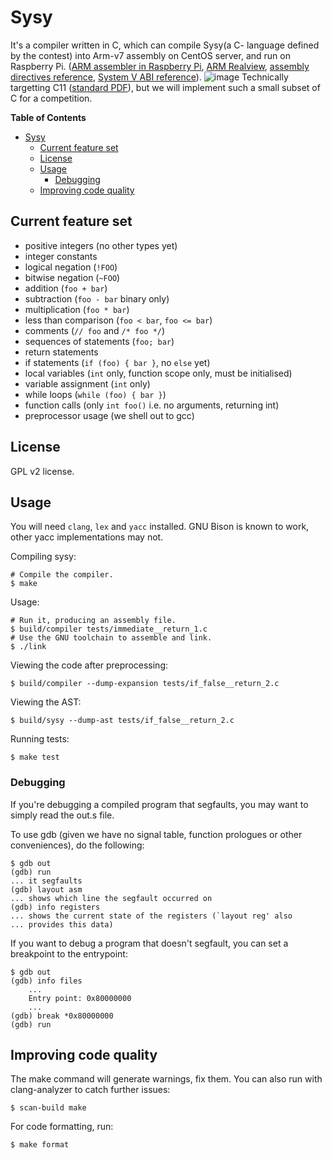 # Sysy

It's a compiler written in C, which can compile Sysy(a C- language defined by the contest)
into Arm-v7 assembly on CentOS server, and run on Raspberry Pi.
([ARM assembler in Raspberry Pi](https://thinkingeek.com/arm-assembler-raspberry-pi/),
[ARM Realview](https://developer.arm.com/documentation/),
[assembly directives reference](https://www.sourceware.org/binutils/docs-2.12/as.info/Pseudo-Ops.html),
[System V ABI reference](https://www.uclibc.org/docs/psABI-arm.pdf)).
![image](https://user-images.githubusercontent.com/44923423/140073619-edd8f6f0-fce2-4fb2-87df-022c7d0d00b4.png)
Technically targetting C11
([standard PDF](http://www.open-std.org/jtc1/sc22/wg14/www/docs/n1570.pdf)),
but we will implement such a small subset of C for a competition.

<!-- markdown-toc start - Don't edit this section. Run M-x markdown-toc/generate-toc again -->
**Table of Contents**

- [Sysy](#sysy)
    - [Current feature set](#current-feature-set)
    - [License](#license)
    - [Usage](#usage)
        - [Debugging](#debugging)
    - [Improving code quality](#improving-code-quality)

<!-- markdown-toc end -->

## Current feature set

* positive integers (no other types yet)
* integer constants
* logical negation (`!FOO`)
* bitwise negation (`~FOO`)
* addition (`foo + bar`)
* subtraction (`foo - bar` binary only)
* multiplication (`foo * bar`)
* less than comparison (`foo < bar`, `foo <= bar`)
* comments (`// foo` and `/* foo */`)
* sequences of statements (`foo; bar`)
* return statements
* if statements (`if (foo) { bar }`, no `else` yet)
* local variables (`int` only, function scope only, must be
  initialised)
* variable assignment (`int` only)
* while loops (`while (foo) { bar }`)
* function calls (only `int foo()` i.e. no arguments, returning int)
* preprocessor usage (we shell out to gcc)

## License

GPL v2 license.

## Usage

You will need `clang`, `lex` and `yacc` installed. GNU Bison is known
to work, other yacc implementations may not.

Compiling sysy:

    # Compile the compiler.
    $ make

Usage:

    # Run it, producing an assembly file.
    $ build/compiler tests/immediate__return_1.c
    # Use the GNU toolchain to assemble and link.
    $ ./link

Viewing the code after preprocessing:

    $ build/compiler --dump-expansion tests/if_false__return_2.c

Viewing the AST:

    $ build/sysy --dump-ast tests/if_false__return_2.c

Running tests:

    $ make test

### Debugging

If you're debugging a compiled program that segfaults, you may want to
simply read the out.s file.

To use gdb (given we have no signal table, function prologues or other
conveniences), do the following:

    $ gdb out
    (gdb) run
    ... it segfaults
    (gdb) layout asm
    ... shows which line the segfault occurred on
    (gdb) info registers
    ... shows the current state of the registers (`layout reg' also
    ... provides this data)

If you want to debug a program that doesn't segfault, you can set a
breakpoint to the entrypoint:

    $ gdb out
    (gdb) info files
        ...
        Entry point: 0x80000000
        ...
    (gdb) break *0x80000000
    (gdb) run

## Improving code quality

The make command will generate warnings, fix them. You can also run
with clang-analyzer to catch further issues:

    $ scan-build make

For code formatting, run:

    $ make format
